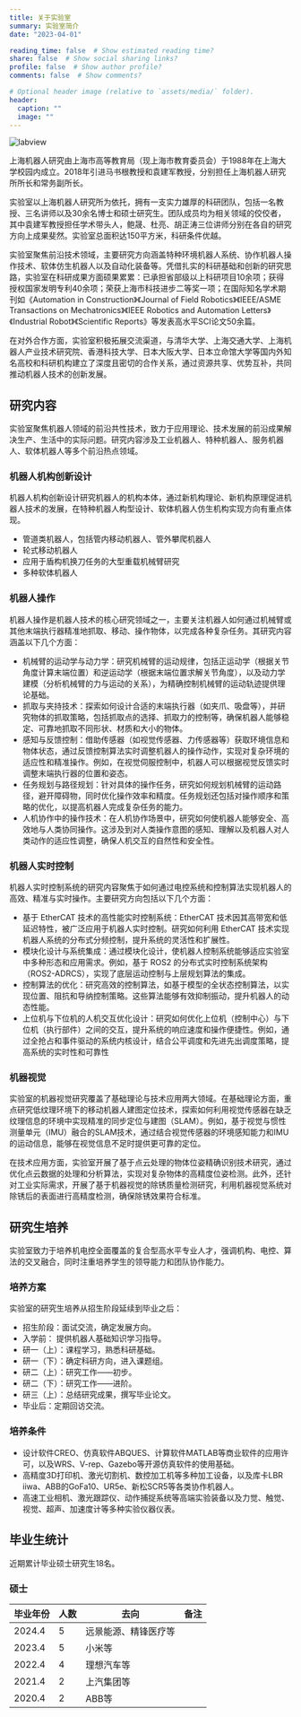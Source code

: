```yaml
---
title: 关于实验室
summary: 实验室简介
date: "2023-04-01"

reading_time: false  # Show estimated reading time?
share: false  # Show social sharing links?
profile: false  # Show author profile?
comments: false  # Show comments?

# Optional header image (relative to `assets/media/` folder).
header:
  caption: ""
  image: ""
---
```


![labview](pan_view.jpg)


上海机器人研究由上海市高等教育局（现上海市教育委员会）于1988年在上海大学校园内成立。2018年引进马书根教授和袁建军教授，分别担任上海机器人研究所所长和常务副所长。

实验室以上海机器人研究所为依托，拥有一支实力雄厚的科研团队，包括一名教授、三名讲师以及30余名博士和硕士研究生。团队成员均为相关领域的佼佼者，其中袁建军教授担任学术带头人，鲍晟、杜亮、胡正涛三位讲师分别在各自的研究方向上成果斐然。实验室总面积达150平方米，科研条件优越。

实验室聚焦前沿技术领域，主要研究方向涵盖特种环境机器人系统、协作机器人操作技术、软体仿生机器人以及自动化装备等。凭借扎实的科研基础和创新的研究思路，实验室在科研成果方面硕果累累：已承担省部级以上科研项目10余项；获得授权国家发明专利40余项；荣获上海市科技进步二等奖一项；在国际知名学术期刊如《Automation in Construction》《Journal of Field Robotics》《IEEE/ASME Transactions on Mechatronics》《IEEE Robotics and Automation Letters》《Industrial Robot》《Scientific Reports》等发表高水平SCI论文50余篇。

在对外合作方面，实验室积极拓展交流渠道，与清华大学、上海交通大学、上海机器人产业技术研究院、香港科技大学、日本大阪大学、日本立命馆大学等国内外知名高校和科研机构建立了深度且密切的合作关系，通过资源共享、优势互补，共同推动机器人技术的创新发展。


## 研究内容

实验室聚焦机器人领域的前沿共性技术，致力于应用理论、技术发展的前沿成果解决生产、生活中的实际问题。研究内容涉及工业机器人、特种机器人、服务机器人、软体机器人等多个前沿热点领域。

### 机器人机构创新设计

机器人机构创新设计研究机器人的机构本体，通过新机构理论、新机构原理促进机器人技术的发展，在特种机器人构型设计、软体机器人仿生机构实现方向有重点体现。

- 管道类机器人，包括管内移动机器人、管外攀爬机器人
- 轮式移动机器人
- 应用于盾构机换刀任务的大型重载机械臂研究
- 多种软体机器人

### 机器人操作

机器人操作是机器人技术的核心研究领域之一，主要关注机器人如何通过机械臂或其他末端执行器精准地抓取、移动、操作物体，以完成各种复杂任务。其研究内容涵盖以下几个方面：
- 机械臂的运动学与动力学：研究机械臂的运动规律，包括正运动学（根据关节角度计算末端位置）和逆运动学（根据末端位置求解关节角度），以及动力学建模（分析机械臂的力与运动的关系），为精确控制机械臂的运动轨迹提供理论基础。
- 抓取与夹持技术：探索如何设计合适的末端执行器（如夹爪、吸盘等），并研究物体的抓取策略，包括抓取点的选择、抓取力的控制等，确保机器人能够稳定、可靠地抓取不同形状、材质和大小的物体。
- 感知与反馈控制：借助传感器（如视觉传感器、力传感器等）获取环境信息和物体状态，通过反馈控制算法实时调整机器人的操作动作，实现对复杂环境的适应性和精准操作。例如，在视觉伺服控制中，机器人可以根据视觉反馈实时调整末端执行器的位置和姿态。
- 任务规划与路径规划：针对具体的操作任务，研究如何规划机械臂的运动路径，避开障碍物，同时优化操作效率和精度。任务规划还包括对操作顺序和策略的优化，以提高机器人完成复杂任务的能力。
- 人机协作中的操作技术：在人机协作场景中，研究如何使机器人能够安全、高效地与人类协同操作。这涉及到对人类操作意图的感知、理解以及机器人对人类动作的适应性调整，确保人机交互的自然性和安全性。

### 机器人实时控制

机器人实时控制系统的研究内容聚焦于如何通过电控系统和控制算法实现机器人的高效、精准与实时操作。主要研究方向包括以下几个方面：

- 基于 EtherCAT 技术的高性能实时控制系统：EtherCAT 技术因其高带宽和低延迟特性，被广泛应用于机器人实时控制。研究如何利用 EtherCAT 技术实现机器人系统的分布式分频控制，提升系统的灵活性和扩展性。
- 模块化设计与系统集成：通过模块化设计，使机器人控制系统能够适应实验室中多种形态和应用需求。例如，基于 ROS2 的分布式实时控制系统架构（ROS2-ADRCS），实现了底层运动控制与上层规划算法的集成。
- 控制算法的优化：研究高效的控制算法，如基于模型的全状态控制算法，以实现位置、阻抗和导纳控制策略。这些算法能够有效抑制振动，提升机器人的动态性能。
- 上位机与下位机的人机交互优化设计：研究如何优化上位机（控制中心）与下位机（执行部件）之间的交互，提升系统的响应速度和操作便捷性。例如，通过全抢占和事件驱动的系统内核设计，结合公平调度和先进先出调度策略，提高系统的实时性和可靠性

### 机器视觉

实验室的机器视觉研究覆盖了基础理论与技术应用两大领域。在基础理论方面，重点研究低纹理环境下的移动机器人建图定位技术，探索如何利用视觉传感器在缺乏纹理信息的环境中实现精准的同步定位与建图（SLAM）。例如，基于视觉与惯性测量单元（IMU）融合的SLAM技术，通过结合视觉传感器的环境感知能力和IMU的运动信息，能够在视觉信息不足时提供更可靠的定位。

在技术应用方面，实验室开展了基于点云处理的物体位姿精确识别技术研究，通过优化点云数据的处理和分析算法，实现对复杂物体的高精度位姿检测。此外，还针对工业实际需求，开展了基于机器视觉的除锈质量检测研究，利用机器视觉系统对除锈后的表面进行高精度检测，确保除锈效果符合标准。

## 研究生培养

实验室致力于培养机电控全面覆盖的复合型高水平专业人才，强调机构、电控、算法的交叉融合，同时注重培养学生的领导能力和团队协作能力。

### 培养方案

实验室的研究生培养从招生阶段延续到毕业之后：

- 招生阶段：面试交流，确定发展方向。
- 入学前： 提供机器人基础知识学习指导。
- 研一（上）：课程学习，熟悉科研基础。
- 研一（下）：确定科研方向，进入课题组。
- 研二（上）：研究工作——初步。
- 研二（下）：研究工作——进阶。
- 研三（上）：总结研究成果，撰写毕业论文。
- 毕业后：定期回访交流。

### 培养条件

- 设计软件CREO、仿真软件ABQUES、计算软件MATLAB等商业软件的应用许可，以及WRS、V-rep、Gazebo等开源仿真软件的使用基础。
- 高精度3D打印机、激光切割机、数控加工机等多种加工设备，以及库卡LBR iiwa、ABB的GoFa10、UR5e、新松SCR5等各类协作机器人。
- 高速工业相机、激光跟踪仪、动作捕捉系统等高端实验装备以及力觉、触觉、视觉、超声、加速度计等多种实验仪器仪表。

## 毕业生统计

近期累计毕业硕士研究生18名。

### 硕士

| 毕业年份   |  人数      |     去向   |  备注     |
| --------- | ---------- | ---------- | --------- |
| 2024.4   |       5     | 远景能源、精锋医疗等   |     |
| 2023.4   |       5     | 小米等   |     |
| 2022.4   |       4     | 理想汽车等   |     |
| 2021.4   |       2     | 上汽集团等   |     |
| 2020.4   |       2     | ABB等       |     |